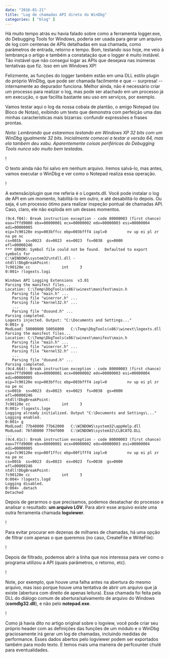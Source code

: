 ```yaml
---
date: "2016-01-21"
title: "Log de chamadas API direto do WinDbg"
categories: [ "blog" ]
---
```

Há muito tempo atrás eu havia falado sobre como a ferramenta logger.exe, do Debugging Tools for Windows, poderia ser usada para gerar um arquivo de log com centenas de APIs detalhadas em sua chamada, como parâmetros de entrada, retorno e tempo. Bom, testando isso hoje, me veio à lembrança o artigo e também a constatação que o logger é muito instável. Tão instável que não consegui logar as APIs que desejava nas inúmeras tentativas que fiz. Isso em um Windows XP!

Felizmente, as funções do logger também estão em uma DLL estilo plugin do próprio WinDbg, que pode ser chamada facilmente e que -- surpresa! -- internamente ao depurador funciona. Melhor ainda, não é necessário criar um processo para realizar o log, mas pode ser atachado em um processo já em execução, o que facilita bastante seu uso em serviços, por exemplo.

Vamos testar aqui o log da nossa cobaia de plantão, o amigo Notepad (ou Bloco de Notas), exibindo um texto que demonstra com perfeição uma das minhas características mais bizarras: confundir expressões e frases prontas.

_Nota: Lembrando que estaremos testando em Windows XP 32 bits com um WinDbg igualmente 32 bits. Inicialmente comecei a testar a versão 64, mas ela também deu xabu. Aparentemente coisas periféricas do Debugging Tools nunca são muito bem testadas._

!

O texto ainda não foi salvo em nenhum arquivo. Iremos salvá-lo, mas antes, vamos executar o WinDbg e ver como o Notepad realiza essa operação.

!

A extensão/plugin que me referia é o Logexts.dll. Você pode instalar o log de API em um momento, habilitá-lo em outro, e até desabilitá-lo depois. Ou seja, é um processo ótimo para realizar inspeção pontual de chamadas API. Caso, claro, ele não exploda em um desses momentos.

```
(9c4.f04): Break instruction exception - code 80000003 (first chance)
eax=7ffd9000 ebx=00000001 ecx=00000002 edx=00000003 esi=00000004 edi=00000005
eip=7c90120e esp=003bffcc ebp=003bfff4 iopl=0         nv up ei pl zr na pe nc
cs=001b  ss=0023  ds=0023  es=0023  fs=0038  gs=0000             efl=00000246
*** ERROR: Symbol file could not be found.  Defaulted to export symbols for 
C:\WINDOWS\system32\ntdll.dll - 
ntdll!DbgBreakPoint:
7c90120e cc              int     3
0:001> !logexts.logi 

Windows API Logging Extensions  v3.01
Parsing the manifest files...
Location: C:\Temp\DbgTools(x86)\winext\manifest\main.h
   Parsing file "main.h" ...
   Parsing file "winerror.h" ...
   Parsing file "kernel32.h" ...
   ...
   Parsing file "dsound.h" ...
Parsing completed.
Logexts injected. Output: "C:\Documents and Settings..."
0:001> g
ModLoad: 50000000 50056000   C:\Temp\DbgTools(x86)\winext\logexts.dll
Parsing the manifest files...
Location: C:\Temp\DbgTools(x86)\winext\manifest\main.h
   Parsing file "main.h" ...
   Parsing file "winerror.h" ...
   Parsing file "kernel32.h" ...
   ...
   Parsing file "dsound.h" ...
Parsing completed.
(9c4.664): Break instruction exception - code 80000003 (first chance)
eax=7ffd9000 ebx=00000001 ecx=00000002 edx=00000003 esi=00000004 edi=00000005
eip=7c90120e esp=003bffcc ebp=003bfff4 iopl=0         nv up ei pl zr na pe nc
cs=001b  ss=0023  ds=0023  es=0023  fs=0038  gs=0000             efl=00000246
ntdll!DbgBreakPoint:
7c90120e cc              int     3
0:001> !logexts.loge
Logging already initialized. Output "C:\Documents and Settings\..."
Logging enabled.
0:001> g
ModLoad: 77b40000 77b62000   C:\WINDOWS\system32\appHelp.dll
ModLoad: 76fd0000 7704f000   C:\WINDOWS\system32\CLBCATQ.DLL
...
(9c4.41c): Break instruction exception - code 80000003 (first chance)
eax=7ffd9000 ebx=00000001 ecx=00000002 edx=00000003 esi=00000004 edi=00000005
eip=7c90120e esp=00f1ffcc ebp=00f1fff4 iopl=0         nv up ei pl zr na pe nc
cs=001b  ss=0023  ds=0023  es=0023  fs=0038  gs=0000             efl=00000246
ntdll!DbgBreakPoint:
7c90120e cc              int     3
0:004> !logexts.logd
Logging disabled.
0:004> .detach
Detached
```

Depois de gerarmos o que precisamos, podemos desatachar do processo e analisar o resultado: **um arquivo LGV**. Para abrir esse arquivo existe uma outra ferramenta chamada **logviewer**.

!

Para evitar procurar em dezenas de milhares de chamadas, há uma opção de filtrar com apenas o que queremos (no caso, CreateFile e WriteFile):

!

Depois de filtrado, podemos abrir a linha que nos interessa para ver como o programa utilizou a API (quais parâmetros, o retorno, etc).

!

Note, por exemplo, que houve uma falha antes na abertura do mesmo arquivo, mas isso porque houve uma tentativa de abrir um arquivo que já existe (abertura com direito de apenas leitura). Essa chamada foi feita pela DLL do diálogo comum de abertura/salvamento de arquivo do Windows (**comdlg32.dll**), e não pelo **notepad.exe**.

!

Como já havia dito no artigo original sobre o logview, você pode criar seu próprio header com as definições das funções de um módulo e o WinDbg graciosamente irá gerar um log de chamadas, incluindo medidas de performance. Esses dados abertos pelo logviewer podem ser exportados também para modo texto. E temos mais uma maneira de perfcounter chulé para eventualidades.
